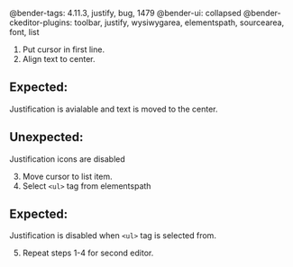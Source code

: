 @bender-tags: 4.11.3, justify, bug, 1479
@bender-ui: collapsed
@bender-ckeditor-plugins: toolbar, justify, wysiwygarea, elementspath, sourcearea, font, list

1. Put cursor in first line.
2. Align text to center.
## Expected:
Justification is avialable and text is moved to the center.
## Unexpected:
Justification icons are disabled


3. Move cursor to list item.
4. Select `<ul>` tag from elementspath
## Expected:
Justification is disabled when `<ul>` tag is selected from.


5. Repeat steps 1-4 for second editor.
